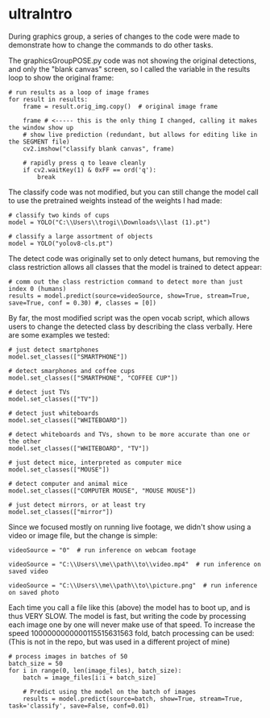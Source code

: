 # ultraIntro


During graphics group, a series of changes to the code were made to demonstrate how to change the commands to do other tasks. 

The graphicsGroupPOSE.py code was not showing the original detections, and only the "blank canvas" screen, so I called the variable in the results loop to show the original frame:
```{txt}
# run results as a loop of image frames
for result in results:
    frame = result.orig_img.copy()  # original image frame

    frame # <----- this is the only thing I changed, calling it makes the window show up
    # show live prediction (redundant, but allows for editing like in the SEGMENT file)
    cv2.imshow("classify blank canvas", frame)

    # rapidly press q to leave cleanly
    if cv2.waitKey(1) & 0xFF == ord('q'):
        break
```

The classify code was not modified, but you can still change the model call to use the pretrained weights instead of the weights I had made:
```{txt}
# classify two kinds of cups
model = YOLO("C:\\Users\\trogi\\Downloads\\last (1).pt")

# classify a large assortment of objects
model = YOLO("yolov8-cls.pt")
```

The detect code was originally set to only detect humans, but removing the class restriction allows all classes that the model is trained to detect appear:
```{txt}
# comm out the class restriction command to detect more than just index 0 (humans)
results = model.predict(source=videoSource, show=True, stream=True, save=True, conf = 0.30) #, classes = [0])
```

By far, the most modified script was the open vocab script, which allows users to change the detected class by describing the class verbally. Here are some examples we tested:

```{txt}
# just detect smartphones
model.set_classes(["SMARTPHONE"])

# detect smarphones and coffee cups
model.set_classes(["SMARTPHONE", "COFFEE CUP"])

# detect just TVs
model.set_classes(["TV"])

# detect just whiteboards
model.set_classes(["WHITEBOARD"])

# detect whiteboards and TVs, shown to be more accurate than one or the other
model.set_classes(["WHITEBOARD", "TV"])

# just detect mice, interpreted as computer mice
model.set_classes(["MOUSE"])

# detect computer and animal mice
model.set_classes(["COMPUTER MOUSE", "MOUSE MOUSE"])

# just detect mirrors, or at least try
model.set_classes(["mirror"])
```

Since we focused mostly on running live footage, we didn't show using a video or image file, but the change is simple:
```{txt}
videoSource = "0"  # run inference on webcam footage

videoSource = "C:\\Users\\me\\path\\to\\video.mp4"  # run inference on saved video

videoSource = "C:\\Users\\me\\path\\to\\picture.png"  # run inference on saved photo
```

Each time you call a file like this (above) the model has to boot up, and is thus VERY SLOW. The model is fast, but writing the code by processing each image one by one will never make use of that speed. To increase the speed 1000000000000115515631563 fold, batch processing can be used: 
(This is not in the repo, but was used in a different project of mine)

```{txt}
# process images in batches of 50
batch_size = 50
for i in range(0, len(image_files), batch_size):
    batch = image_files[i:i + batch_size]
    
    # Predict using the model on the batch of images
    results = model.predict(source=batch, show=True, stream=True, task='classify', save=False, conf=0.01)
```
